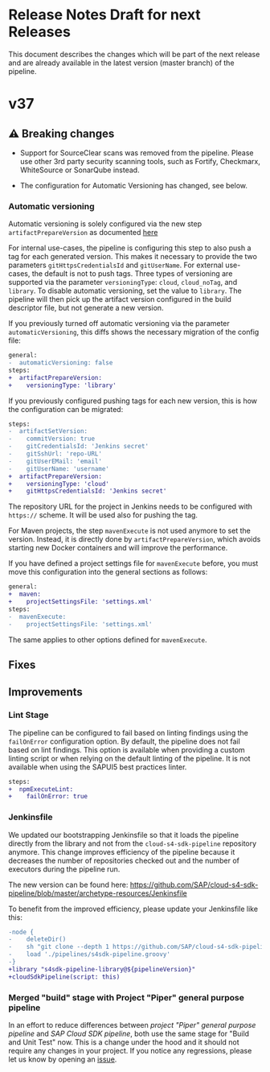 # Release Notes Draft for next Releases

This document describes the changes which will be part of the next release and are already available in the latest version (master branch) of the pipeline.

# v37

## :warning: Breaking changes

* Support for SourceClear scans was removed from the pipeline. Please use other 3rd party security scanning tools, such as Fortify, Checkmarx, WhiteSource or SonarQube instead.

* The configuration for Automatic Versioning has changed, see below.

### Automatic versioning

Automatic versioning is solely configured via the new step `artifactPrepareVersion` as documented [here](https://sap.github.io/jenkins-library/steps/artifactPrepareVersion/)

For internal use-cases, the pipeline is configuring this step to also push a tag for each generated version.
This makes it necessary to provide the two parameters `gitHttpsCredentialsId` and `gitUserName`.
For external use-cases, the default is not to push tags.
Three types of versioning are supported via the parameter `versioningType`: `cloud`, `cloud_noTag`, and `library`.
To disable automatic versioning, set the value to `library`.
The pipeline will then pick up the artifact version configured in the build descriptor file, but not generate a new version.

If you previously turned off automatic versioning via the parameter `automaticVersioning`, this diffs shows the necessary migration of the config file:

```diff
general:
-  automaticVersioning: false
steps:
+  artifactPrepareVersion:
+    versioningType: 'library'
```

If you previously configured pushing tags for each new version, this is how the configuration can be migrated:

```diff
steps:
-  artifactSetVersion:
-    commitVersion: true
-    gitCredentialsId: 'Jenkins secret'
-    gitSshUrl: 'repo-URL'
-    gitUserEMail: 'email'
-    gitUserName: 'username'
+  artifactPrepareVersion:
+    versioningType: 'cloud'
+    gitHttpsCredentialsId: 'Jenkins secret'
```

The repository URL for the project in Jenkins needs to be configured with `https://` scheme.
It will be used also for pushing the tag.

For Maven projects, the step `mavenExecute` is not used anymore to set the version.
Instead, it is directly done by `artifactPrepareVersion`, which avoids starting new Docker containers and will improve the performance.

If you have defined a project settings file for `mavenExecute` before, you must move this configuration into the general sections as follows:

```diff
general:
+  maven:
+    projectSettingsFile: 'settings.xml'
steps:
-  mavenExecute:
-    projectSettingsFile: 'settings.xml'
```

The same applies to other options defined for `mavenExecute`.

## Fixes

## Improvements

### Lint Stage

The pipeline can be configured to fail based on linting findings using the `failOnError` configuration option. 
By default, the pipeline does not fail based on lint findings.
This option is available when providing a custom linting script or when relying on the default linting of the pipeline.
It is not available when using the SAPUI5 best practices linter.

```diff
steps:
+  npmExecuteLint:
+    failOnError: true
```

### Jenkinsfile

We updated our bootstrapping Jenkinsfile so that it loads the pipeline directly from the library and not from the `cloud-s4-sdk-pipeline` repository anymore.
This change improves efficiency of the pipeline because it decreases the number of repositories checked out and the number of executors during the pipeline run.

The new version can be found here: https://github.com/SAP/cloud-s4-sdk-pipeline/blob/master/archetype-resources/Jenkinsfile

To benefit from the improved efficiency, please update your Jenkinsfile like this:

```diff
-node {
-    deleteDir()
-    sh "git clone --depth 1 https://github.com/SAP/cloud-s4-sdk-pipeline.git -b ${pipelineVersion} pipelines"
-    load './pipelines/s4sdk-pipeline.groovy'
-}
+library "s4sdk-pipeline-library@${pipelineVersion}"
+cloudSdkPipeline(script: this)
```

### Merged "build" stage with Project "Piper" general purpose pipeline

In an effort to reduce differences between _project "Piper" general purpose pipeline_ and _SAP Cloud SDK pipeline_, both use the same stage for "Build and Unit Test" now.
This is a change under the hood and it should not require any changes in your project.
If you notice any regressions, please let us know by opening an [issue](https://github.com/sap/cloud-s4-sdk-pipeline/issues).
